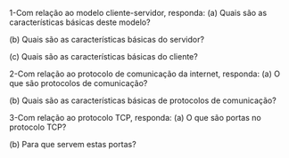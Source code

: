 1-Com relação ao modelo cliente-servidor, responda:
(a) Quais são as características básicas deste modelo?

(b) Quais são as características básicas do servidor?

(c) Quais são as características básicas do cliente?

2-Com relação ao protocolo de comunicação da internet, responda:
(a) O que são protocolos de comunicação?

(b) Quais são as características básicas de protocolos de comunicação?

3-Com relação ao protocolo TCP, responda:
(a) O que são portas no protocolo TCP?

(b) Para que servem estas portas?
